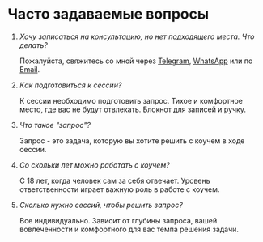 # Часто задаваемые вопросы

1. _Хочу записаться на консультацию, но нет подходящего места. Что делать?_

   Пожалуйста, свяжитесь со мной через [Telegram](https://t.me/dariaklover), [WhatsApp](https://wa.me/+46738540708) или по [Email](mailto:dariaklover@gmail.com).

2. _Как подготовиться к сессии?_

   К сессии необходимо подготовить запрос. Тихое и комфортное место, где вас не будут отвлекать. Блокнот для записей и ручку.

3. _Что такое "запрос"?_

   Запрос - это задача, которую вы хотите решить с коучем в ходе сессии.

4. _Со скольки лет можно работать с коучем?_

   С 18 лет, когда человек сам за себя отвечает. Уровень ответственности играет важную роль в работе с коучем.

5. _Сколько нужно сессий, чтобы решить запрос?_

   Все индивидуально. Зависит от глубины запроса, вашей вовлеченности и комфортного для вас темпа решения задачи.
